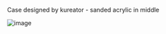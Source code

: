 Case designed by kureator - sanded acrylic in middle

![image](https://github.com/JeremySCook/JC-Pro-Macro-2/blob/main/3DP-accessories/kureator-case/kureator.jpg)
